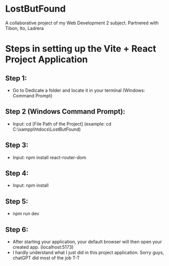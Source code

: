 # LostButFound
A collaborative project of my Web Development 2 subject. Partnered with Tibon, Ito, Ladrera

#

# Steps in setting up the Vite + React Project Application

## Step 1:
- Go to Dedicate a folder and locate it in your terminal (Windows: Command Prompt)

## Step 2 (Windows Command Prompt):
- Input: cd [File Path of the Project] (example: cd C:\xampp\htdocs\LostButFound)

## Step 3:
- Input: npm install react-router-dom

## Step 4:
- Input: npm install

## Step 5:
- npm run dev

## Step 6:
- After starting your application, your default browser will then open your created app.
(localhost:5173)
- I hardly understand what I just did in this project application. Sorry guys, chatGPT did most of the job T-T
